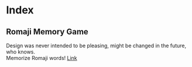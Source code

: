 # Index
## Romaji Memory Game
Design was never intended to be pleasing, might be changed in the future, who knows.<br>
Memorize Romaji words! [Link](https://slowsient.github.io/romaji)
